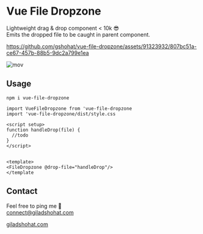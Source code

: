# Vue File Dropzone

Lightweight drag & drop component < 10k 😎 <br>
Emits the dropped file to be caught in parent component.


https://github.com/gshohat/vue-file-dropzone/assets/91323932/807bc51a-ce67-457b-88b5-9dc2a799e1ea


![mov](https://github.com/gshohat/vue-file-dropzone/assets/91323932/a46711bd-4b5a-4a20-b6e2-4d26cadb9e5e)

## Usage

`npm i vue-file-dropzone`

```
import VueFileDropzone from 'vue-file-dropzone
import 'vue-file-dropzone/dist/style.css

<script setup>
function handleDrop(file) {
  //todo
}
</script>


<template>
<FileDropzone @drop-file="handleDrop"/>
</template
```


## Contact
Feel free to ping me 💫
<br>
connect@giladshohat.com

[giladshohat.com](https://giladshohat.com)
